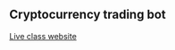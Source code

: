 ## Cryptocurrency trading bot 

[Live class website](https://dhruvinparikh.github.io/etb-pro-trading-bot-live-class/)


